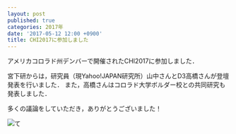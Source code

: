 ```yaml
---
layout: post
published: true
categories: 2017年
date: '2017-05-12 12:00 +0900'
title: CHI2017に参加しました
---
```

アメリカコロラド州デンバーで開催されたCHI2017に参加しました．

宮下研からは，研究員（現Yahoo!JAPAN研究所）山中さんとD3高橋さんが登壇発表を行いました．
また，高橋さんはコロラド大学ボルダー校との共同研究も発表しました．

多くの議論をしていただき，ありがとうございました！

![て]({{site.baseurl}}/https://lh3.googleusercontent.com/jv3PIELwVwSaATpzo89nw_vKb8-jPFK6t4P-bJH6ZkZzz8h9B_XbaUVxIyRxuQvf42MoQan7UmbY48g8QhEG04MjXbmYXj4UVohPzUpbfHbUDcsHLfYrKbAG2nVf1nJflMMxLc5155At7o6i4F3Qcr_rPtztV7aPOu0cC16aS8wkGilC7hURxKyqiJaiWifii_MoCRZfq0rmd9aPHzxrVA0PrfQv22tFi8ZjQkFzFQqi7d6DVnWeJgv6e6nYuLcsc8P3msjtmiITeJEQjDHYI7cR7_nG2CTANx04VutKTmwkDrDhMJsxtnLMyG-LD26ZaftPT3YIA1jqxNE_jgIrSliNW9ztn1Om6bokG2ZEQQJUmOeuXZD1m5B8yTQxD4rt5LF39-atisrXAYVYM-XdcUIbR_bQfZroZWpIK-oySYw-1fhFeI2U7yL4yUuUd13st6oJ9o9HthWEgOlj59RwPeoqNnKIF84Vy5ZOxxCTOzBuvT0rZadMhCJnDwMVtIDZbD_H36ixa7gqlU7uuLFYeLMnDu88YWI8mccV8OjuQCH1IGJ-8Rj5VexvzBb8TgPslgSLD9nFxTG-fKE0AhdhBNGntRFF_DIlP_krovXsIT5xYdS9Kazg-pC0LOFpHvYd3sKLdquh20B1agFbW0rAN4rjUbQWLREhN9J2OKtVxw=w1199-h799-no)